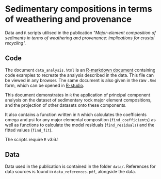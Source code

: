 # Sedimentary compositions in terms of weathering and provenance 

Data and `R` scripts utilised in the publication *"Major-element composition of sediments in terms of weathering and provenance: implications for crustal recycling"*.

## Code

The document `data_analysis.html` is an [R-markdown document](https://rmarkdown.rstudio.com/) containing code examples to recreate the analysis described in the data. This file can be viewed in any browser. 
The same document is also given in the raw `.Rmd` form, which can be opened in [R-studio](https://www.rstudio.com/).

This document demonstrates in `R` the application of principal component analysis on the dataset of sedimentary rock major element compositions, and the projection of other datasets onto these components. 

It also contains a function written in `R` which calculates the coefficients omega and psi for any major elemental composition (`find_coefficients`) as well as functions to calculate the model residuals (`find_residuals`) and the fitted values (`find_fit`). 

The scripts require `R` v3.6.1

## Data

Data used in the publication is contained in the folder `data/`. References for data sources is found in `data_references.pdf`, alongside the data. 
